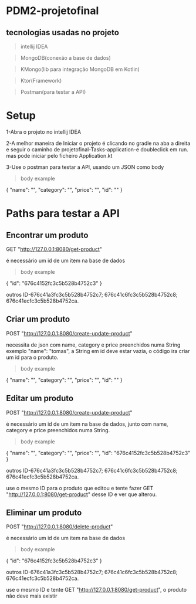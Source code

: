 # PDM2-projetofinal

## tecnologias usadas no projeto
>intellij IDEA

>MongoDB(conexão a base de dados)

>KMongo(lib para integração MongoDB em Kotlin)

>Ktor(Framework)

>Postman(para testar a API)


# Setup 

1-Abra o projeto no intellij IDEA

2-A melhor maneira de Iniciar o projeto é clicando no gradle na aba a direita e seguir o caminho de projetofinal-Tasks-application-e doubleclick em run.
mas pode iniciar pelo ficheiro Application.kt

3-Use o postman para testar a API, usando um JSON como body

>body example

{
"name": "",
"category": "",
"price": "",
"id": "" 
}

# Paths para testar a API


## Encontrar um produto 

GET "http://127.0.0.1:8080/get-product"

é necessário um id de um item na base de dados

>body example

{ 
"id": "676c4152fc3c5b528b4752c3"
}

outros ID-676c41a3fc3c5b528b4752c7;     676c41c6fc3c5b528b4752c8;       676c41ecfc3c5b528b4752ca.


## Criar um produto 

POST "http://127.0.0.1:8080/create-update-product"

necessita de json com name, category e price preenchidos numa String exemplo "name": "tomas", a String em id deve estar vazia, o código ira criar um id para o produto.

>body example

{
"name": "",
"category": "",
"price": "",
"id": "" 
}


## Editar um produto 

POST "http://127.0.0.1:8080/create-update-product"

é necessário um id de um item na base de dados, junto com name, category e price preenchidos numa String.

>body example

{ 
"name": "",
"category": "",
"price": "",
"id": "676c4152fc3c5b528b4752c3"
}

outros ID-676c41a3fc3c5b528b4752c7;      676c41c6fc3c5b528b4752c8;      676c41ecfc3c5b528b4752ca.

use o mesmo ID para o produto que editou e tente fazer GET "http://127.0.0.1:8080/get-product" desse ID e ver que alterou.


## Eliminar um produto 

POST "http://127.0.0.1:8080/delete-product"

é necessário um id de um item na base de dados

>body example

{ 
"id": "676c4152fc3c5b528b4752c3"
}

outros ID-676c41a3fc3c5b528b4752c7;      676c41c6fc3c5b528b4752c8;      676c41ecfc3c5b528b4752ca.

use o mesmo ID e tente GET "http://127.0.0.1:8080/get-product", o produto não deve mais existir


